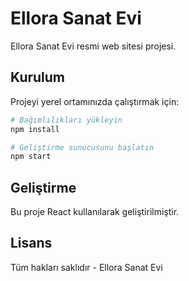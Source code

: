 # Ellora Sanat Evi

Ellora Sanat Evi resmi web sitesi projesi.

## Kurulum

Projeyi yerel ortamınızda çalıştırmak için:

```bash
# Bağımlılıkları yükleyin
npm install

# Geliştirme sunucusunu başlatın
npm start
```

## Geliştirme

Bu proje React kullanılarak geliştirilmiştir.

## Lisans

Tüm hakları saklıdır - Ellora Sanat Evi 